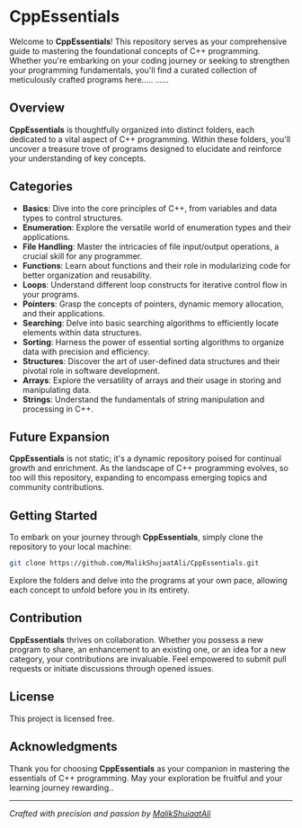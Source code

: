# CppEssentials

Welcome to **CppEssentials**! This repository serves as your comprehensive guide to mastering the foundational concepts of C++ programming. Whether you're embarking on your coding journey or seeking to strengthen your programming fundamentals, you'll find a curated collection of meticulously crafted programs here.....
......

## Overview

**CppEssentials** is thoughtfully organized into distinct folders, each dedicated to a vital aspect of C++ programming. Within these folders, you'll uncover a treasure trove of programs designed to elucidate and reinforce your understanding of key concepts.

## Categories

- **Basics**: Dive into the core principles of C++, from variables and data types to control structures.
- **Enumeration**: Explore the versatile world of enumeration types and their applications.
- **File Handling**: Master the intricacies of file input/output operations, a crucial skill for any programmer.
- **Functions**: Learn about functions and their role in modularizing code for better organization and reusability.
- **Loops**: Understand different loop constructs for iterative control flow in your programs.
- **Pointers**: Grasp the concepts of pointers, dynamic memory allocation, and their applications.
- **Searching**: Delve into basic searching algorithms to efficiently locate elements within data structures.
- **Sorting**: Harness the power of essential sorting algorithms to organize data with precision and efficiency.
- **Structures**: Discover the art of user-defined data structures and their pivotal role in software development.
- **Arrays**: Explore the versatility of arrays and their usage in storing and manipulating data.
- **Strings**: Understand the fundamentals of string manipulation and processing in C++.

## Future Expansion

**CppEssentials** is not static; it's a dynamic repository poised for continual growth and enrichment. As the landscape of C++ programming evolves, so too will this repository, expanding to encompass emerging topics and community contributions.

## Getting Started

To embark on your journey through **CppEssentials**, simply clone the repository to your local machine:

```bash
git clone https://github.com/MalikShujaatAli/CppEssentials.git
```

Explore the folders and delve into the programs at your own pace, allowing each concept to unfold before you in its entirety.

## Contribution

**CppEssentials** thrives on collaboration. Whether you possess a new program to share, an enhancement to an existing one, or an idea for a new category, your contributions are invaluable. Feel empowered to submit pull requests or initiate discussions through opened issues.

## License

This project is licensed free.

## Acknowledgments

Thank you for choosing **CppEssentials** as your companion in mastering the essentials of C++ programming. May your exploration be fruitful and your learning journey rewarding..

---

*Crafted with precision and passion by [MalikShujaatAli](https://github.com/MalikShujaatAli)*
